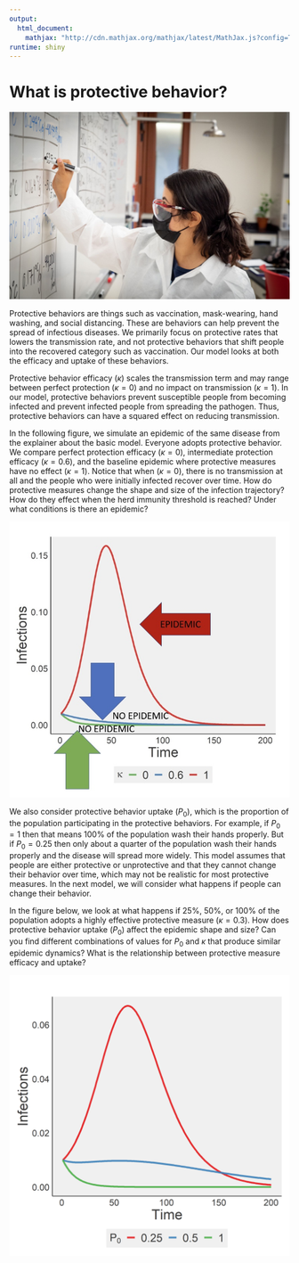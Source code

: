 ```yaml
---
output:
  html_document:
    mathjax: "http://cdn.mathjax.org/mathjax/latest/MathJax.js?config=TeX-AMS-MML_HTMLorMML"
runtime: shiny
---
```


# What is protective behavior?

![](images/labcoat.jpeg)

Protective behaviors are things such as vaccination, mask-wearing, hand washing, and social distancing. These are behaviors can help prevent the spread of infectious diseases. We primarily focus on protective rates that lowers the transmission rate, and not protective behaviors that shift people into the recovered category such as vaccination. Our model looks at both the efficacy and uptake of these behaviors.

Protective behavior efficacy ($\kappa$) scales the transmission term and may range between perfect protection ($\kappa=0$) and no impact on transmission ($\kappa=1$). In our model, protective behaviors prevent susceptible people from becoming infected and prevent infected people from spreading the pathogen. Thus, protective behaviors can have a squared effect on reducing transmission.

In the following figure, we simulate an epidemic of the same disease from the explainer about the basic model. Everyone adopts protective behavior. We compare perfect protection efficacy ($\kappa=0$), intermediate protection efficacy ($\kappa=0.6$), and the baseline epidemic where protective measures have no effect ($\kappa=1$). Notice that when ($\kappa=0$), there is no transmission at all and the people who were initially infected recover over time. How do protective measures change the shape and size of the infection trajectory? How do they effect when the herd immunity threshold is reached? Under what conditions is there an epidemic?



![](images/label.jpg)

We also consider protective behavior uptake ($P_0$), which is the proportion of the population participating in the protective behaviors. For example, if $P_0=1$ then that means 100% of the population wash their hands properly. But if $P_0=0.25$ then only about a quarter of the population wash their hands properly and the disease will spread more widely. This model assumes that people are either protective or unprotective and that they cannot change their behavior over time, which may not be realistic for most protective measures. In the next model, we will consider what happens if people can change their behavior.

In the figure below, we look at what happens if 25%, 50%, or 100% of the population adopts a highly effective protective measure ($\kappa=0.3$). How does protective behavior uptake ($P_0$) affect the epidemic shape and size? Can you find different combinations of values for $P_0$ and $\kappa$ that produce similar epidemic dynamics? What is the relationship between protective measure efficacy and uptake?

![plot of chunk P0](figure/P0-1.png)
